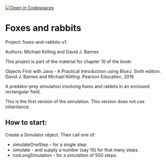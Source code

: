 [![Open in Codespaces](https://classroom.github.com/assets/launch-codespace-7f7980b617ed060a017424585567c406b6ee15c891e84e1186181d67ecf80aa0.svg)](https://classroom.github.com/open-in-codespaces?assignment_repo_id=14254066)
# Foxes and rabbits

Project: foxes-and-rabbits-v1.

Authors: Michael Kölling and David J. Barnes

This project is part of the material for chapter 10 of the book:

   Objects First with Java - A Practical Introduction using BlueJ.
   Sixth edition.
   David J. Barnes and Michael Kölling.
   Pearson Education, 2016

A predator-prey simulation involving foxes and rabbits in
an enclosed rectangular field.

This is the first version of the simulation. This version
does not use inheritance.

## How to start:
Create a Simulator object.
Then call one of:
+ simulateOneStep - for a single step.
+ simulate - and supply a number (say 10) for that many steps.
+ runLongSimulation - for a simulation of 500 steps.
